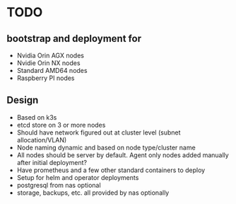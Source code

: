 # TODO

## bootstrap and deployment for

- Nvidia Orin AGX nodes
- Nvidie Orin NX nodes
- Standard AMD64 nodes
- Raspberry PI nodes

## Design

- Based on k3s
- etcd store on 3 or more nodes
- Should have network figured out at cluster level (subnet allocation/VLAN)
- Node naming dynamic and based on node type/cluster name
- All nodes should be server by default.  Agent only nodes added manually after initial deployment?
- Have prometheus and a few other standard containers to deploy
- Setup for helm and operator deployments
- postgresql from nas optional
- storage, backups, etc. all provided by nas optionally
